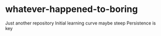 # whatever-happened-to-boring
Just another repository
Initial learning curve maybe steep
Persistence is key
